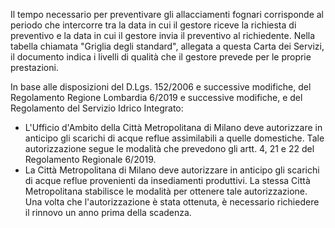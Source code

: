 Il tempo necessario per preventivare gli allacciamenti fognari corrisponde al periodo che intercorre tra la data in cui il gestore riceve la richiesta di preventivo e la data in cui il gestore invia il preventivo al richiedente. Nella tabella chiamata "Griglia degli standard", allegata a questa Carta dei Servizi, il documento indica i livelli di qualità che il gestore prevede per le proprie prestazioni.

In base alle disposizioni del D.Lgs. 152/2006 e successive modifiche, del Regolamento Regione Lombardia 6/2019 e successive modifiche, e del Regolamento del Servizio Idrico Integrato:
- L'Ufficio d'Ambito della Città Metropolitana di Milano deve autorizzare in anticipo gli scarichi di acque reflue assimilabili a quelle domestiche. Tale autorizzazione segue le modalità che prevedono gli artt. 4, 21 e 22 del Regolamento Regionale 6/2019.
- La Città Metropolitana di Milano deve autorizzare in anticipo gli scarichi di acque reflue provenienti da insediamenti produttivi. La stessa Città Metropolitana stabilisce le modalità per ottenere tale autorizzazione. Una volta che l'autorizzazione è stata ottenuta, è necessario richiedere il rinnovo un anno prima della scadenza.